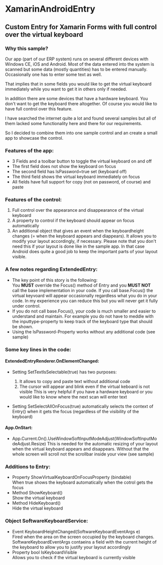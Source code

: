 # XamarinAndroidEntry
## Custom Entry for Xamarin Forms with full control over the virtual keyboard

### Why this sample?
Our app (part of our ERP system) runs on several different devices with Windows CE, 
iOS and Android. Most of the data entered into the system is scanned but some data
(mostly quantities) has to be entered manually. Occasionally one has to enter some 
text as well. 

That implies that in some fields you would like to get the virtual keyboard immediately
while you want to get it in others only if needed.

In addition there are some devices that have a hardware keyboard. You don't want to
get the keyboard there altogether. Of course you would like to have full control over
this feature.

I have searched the internet quite a lot and found several samples but all of them 
lacked some functionality here and there for our requirements.

So I decided to combine them into one sample control and an create a small app to 
showcase the control.


### Features of the app:
- 3 Fields and a toolbar button to toggle the virtual keyboard on and off
- The first field does not show the keyboard on focus
- The second field has IsPassword=true set (keyboard off)
- The third field shows the virtual keyboard immediately on focus
- All fields have full support for copy (not on password, of course) and paste


### Features of the control:
1. Full control over the appearance and disappearance of the virtual keyboard
2. A property to control if the keyboard should appear on focus automatically
3. An additional object that gives an event when the keyboardheight changes
(= when the keyboard appears and diappears). It allows you to modify your
layout accordingly, if necessary. Please note that you don't need this if your
layout is done like in the sample app. In that case Android does quite a good
job to keep the important parts of your layout visible.


### A few notes regarding ExtendedEntry:

- The key point of this story is the following:\
You **MUST** override the Focus() method of Entry and you **MUST NOT** call the base
implementation in your code. If you call base.Focus() the virtual keyvoard
will appear occasionally regardless what you do in your code. In my experience
you can reduce this but you will never get it fully under control.
- If you do not call base.Focus(), your code is much smaller and easier to 
understand and maintain. For example you do not have to meddle with the
inputtype-property to keep track of the keyboard type that should be shown.
- Using the IsPassword-Property works without any additional code (see sample)


### Some key lines in the code:
#### ExtendedEntryRenderer.OnElementChanged:
- Setting SetTextIsSelectable(true) has two purposes:
  1. It allows to copy and paste text without additional code
  2. The cursor will appear and blink even if the virtual keboard is not visible
     This is very helpful if you have a hardware keyboard or you would like to know
     where the next scan will enter text

- Setting SetSelectAllOnFocus(true) automatically selects the context of Entry() when it gets 
  the focus (regardless of the visibility of the keyboard)

#### App.OnStart:
- App.Current.On<Android>().UseWindowSoftInputModeAdjust(WindowSoftInputModeAdjust.Resize)
  This is needed for the automatic resizing of your layout when the virtual keyboard appears 
  and disappears. Without that the whole screen will scroll not the scrollbar inside your
  view (see sample)

### Additions to Entry:
- Property ShowVirtualKeyboardOnFocusProperty (bindable)\
  When true shows the keyboard automatically when the cotrol gets the focus
- Method ShowKeyboard()\
  Show the virtual keyboard
- Method HideKeyboard()\
  Hide the virtual keyboard

### Object SoftwareKeyboardService:
- Event KeyboardHeightChanged(SoftwareKeyboardEventArgs e)\
  Fired when the area on the screen occupied by the keyboard changes.\
  SoftwareKeyboardEventArgs contaeins a field with the current height of the keyboard
  to allow you to justify your layout accordingly
- Property bool IsKeyboardVisible\
  Allows you to check if the virtual keyboard is currently visible
